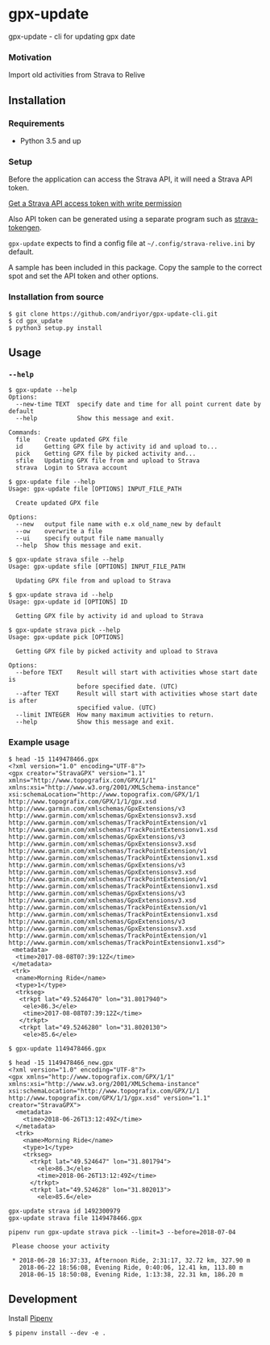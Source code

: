 # gpx-update

gpx-update - cli for updating gpx date

### Motivation
Import old activities from Strava to Relive

## Installation

### Requirements
* Python 3.5 and up

### Setup
Before the application can access the Strava API, it will need a Strava API token.
 
[Get a Strava API access token with write permission](https://yizeng.me/2017/01/11/get-a-strava-api-access-token-with-write-permission/)

Also API token can be generated using a separate program such as
[strava-tokengen](https://github.com/pR0Ps/strava-tokengen).



`gpx-update` expects to find a config file at `~/.config/strava-relive.ini` by default.

A sample has been included in this package. Copy the sample to the correct spot and set the API
token and other options.

### Installation from source
```
$ git clone https://github.com/andriyor/gpx-update-cli.git
$ cd gpx_update
$ python3 setup.py install
```

## Usage

### `--help`

```
$ gpx-update --help
Options:
  --new-time TEXT  specify date and time for all point current date by default
  --help           Show this message and exit.

Commands:
  file    Create updated GPX file
  id      Getting GPX file by activity id and upload to...
  pick    Getting GPX file by picked activity and...
  sfile   Updating GPX file from and upload to Strava
  strava  Login to Strava account
```

```
$ gpx-update file --help
Usage: gpx-update file [OPTIONS] INPUT_FILE_PATH

  Create updated GPX file

Options:
  --new   output file name with e.x old_name_new by default
  --ow    overwrite a file
  --ui    specify output file name manually
  --help  Show this message and exit.
```

```
$ gpx-update strava sfile --help
Usage: gpx-update sfile [OPTIONS] INPUT_FILE_PATH

  Updating GPX file from and upload to Strava
```

```
$ gpx-update strava id --help
Usage: gpx-update id [OPTIONS] ID

  Getting GPX file by activity id and upload to Strava
```

```
$ gpx-update strava pick --help
Usage: gpx-update pick [OPTIONS]

  Getting GPX file by picked activity and upload to Strava

Options:
  --before TEXT    Result will start with activities whose start date is
                   before specified date. (UTC)
  --after TEXT     Result will start with activities whose start date is after
                   specified value. (UTC)
  --limit INTEGER  How many maximum activities to return.
  --help           Show this message and exit.

```

### Example usage

```
$ head -15 1149478466.gpx
<?xml version="1.0" encoding="UTF-8"?>
<gpx creator="StravaGPX" version="1.1" xmlns="http://www.topografix.com/GPX/1/1" xmlns:xsi="http://www.w3.org/2001/XMLSchema-instance" xsi:schemaLocation="http://www.topografix.com/GPX/1/1 http://www.topografix.com/GPX/1/1/gpx.xsd http://www.garmin.com/xmlschemas/GpxExtensions/v3 http://www.garmin.com/xmlschemas/GpxExtensionsv3.xsd http://www.garmin.com/xmlschemas/TrackPointExtension/v1 http://www.garmin.com/xmlschemas/TrackPointExtensionv1.xsd http://www.garmin.com/xmlschemas/GpxExtensions/v3 http://www.garmin.com/xmlschemas/GpxExtensionsv3.xsd http://www.garmin.com/xmlschemas/TrackPointExtension/v1 http://www.garmin.com/xmlschemas/TrackPointExtensionv1.xsd http://www.garmin.com/xmlschemas/GpxExtensions/v3 http://www.garmin.com/xmlschemas/GpxExtensionsv3.xsd http://www.garmin.com/xmlschemas/TrackPointExtension/v1 http://www.garmin.com/xmlschemas/TrackPointExtensionv1.xsd http://www.garmin.com/xmlschemas/GpxExtensions/v3 http://www.garmin.com/xmlschemas/GpxExtensionsv3.xsd http://www.garmin.com/xmlschemas/TrackPointExtension/v1 http://www.garmin.com/xmlschemas/TrackPointExtensionv1.xsd http://www.garmin.com/xmlschemas/GpxExtensions/v3 http://www.garmin.com/xmlschemas/GpxExtensionsv3.xsd http://www.garmin.com/xmlschemas/TrackPointExtension/v1 http://www.garmin.com/xmlschemas/TrackPointExtensionv1.xsd">
 <metadata>
  <time>2017-08-08T07:39:12Z</time>
 </metadata>
 <trk>
  <name>Morning Ride</name>
  <type>1</type>
  <trkseg>
   <trkpt lat="49.5246470" lon="31.8017940">
    <ele>86.3</ele>
    <time>2017-08-08T07:39:12Z</time>
   </trkpt>
   <trkpt lat="49.5246280" lon="31.8020130">
    <ele>85.6</ele>

```

```
$ gpx-update 1149478466.gpx
```

```
$ head -15 1149478466_new.gpx         
<?xml version="1.0" encoding="UTF-8"?>
<gpx xmlns="http://www.topografix.com/GPX/1/1" xmlns:xsi="http://www.w3.org/2001/XMLSchema-instance" xsi:schemaLocation="http://www.topografix.com/GPX/1/1 http://www.topografix.com/GPX/1/1/gpx.xsd" version="1.1" creator="StravaGPX">
  <metadata>
    <time>2018-06-26T13:12:49Z</time>
  </metadata>
  <trk>
    <name>Morning Ride</name>
    <type>1</type>
    <trkseg>
      <trkpt lat="49.524647" lon="31.801794">
        <ele>86.3</ele>
        <time>2018-06-26T13:12:49Z</time>
      </trkpt>
      <trkpt lat="49.524628" lon="31.802013">
        <ele>85.6</ele>
```

```
gpx-update strava id 1492300979      
gpx-update strava file 1149478466.gpx
```

```
pipenv run gpx-update strava pick --limit=3 --before=2018-07-04

 Please choose your activity

 * 2018-06-28 16:37:33, Afternoon Ride, 2:31:17, 32.72 km, 327.90 m
   2018-06-22 18:56:08, Evening Ride, 0:40:06, 12.41 km, 113.80 m
   2018-06-15 18:50:08, Evening Ride, 1:13:38, 22.31 km, 186.20 m
```

## Development
Install [Pipenv](https://docs.pipenv.org/)   
```
$ pipenv install --dev -e .
```

